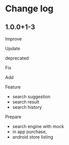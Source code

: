 # Change log

## 1.0.0+1-3

Improve

Update

  deprecated

  Fix

Add

Feature

- search suggestion
- search result
- search history

Prepare

- search engine with mock
- in app purchase,
- android store listing
